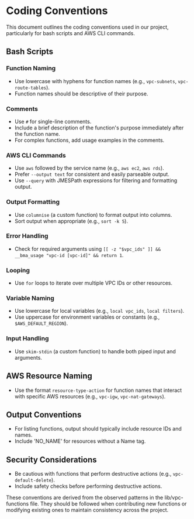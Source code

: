 # Coding Conventions

This document outlines the coding conventions used in our project, particularly for bash scripts and AWS CLI commands.

## Bash Scripts

### Function Naming
- Use lowercase with hyphens for function names (e.g., `vpc-subnets`, `vpc-route-tables`).
- Function names should be descriptive of their purpose.

### Comments
- Use `#` for single-line comments.
- Include a brief description of the function's purpose immediately after the function name.
- For complex functions, add usage examples in the comments.

### AWS CLI Commands
- Use `aws` followed by the service name (e.g., `aws ec2`, `aws rds`).
- Prefer `--output text` for consistent and easily parseable output.
- Use `--query` with JMESPath expressions for filtering and formatting output.

### Output Formatting
- Use `columnise` (a custom function) to format output into columns.
- Sort output when appropriate (e.g., `sort -k 5`).

### Error Handling
- Check for required arguments using `[[ -z "$vpc_ids" ]] && __bma_usage "vpc-id [vpc-id]" && return 1`.

### Looping
- Use `for` loops to iterate over multiple VPC IDs or other resources.

### Variable Naming
- Use lowercase for local variables (e.g., `local vpc_ids`, `local filters`).
- Use uppercase for environment variables or constants (e.g., `$AWS_DEFAULT_REGION`).

### Input Handling
- Use `skim-stdin` (a custom function) to handle both piped input and arguments.

## AWS Resource Naming
- Use the format `resource-type-action` for function names that interact with specific AWS resources (e.g., `vpc-igw`, `vpc-nat-gateways`).

## Output Conventions
- For listing functions, output should typically include resource IDs and names.
- Include 'NO_NAME' for resources without a Name tag.

## Security Considerations
- Be cautious with functions that perform destructive actions (e.g., `vpc-default-delete`).
- Include safety checks before performing destructive actions.

These conventions are derived from the observed patterns in the lib/vpc-functions file. They should be followed when contributing new functions or modifying existing ones to maintain consistency across the project.
